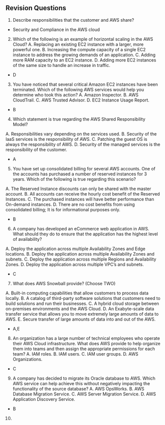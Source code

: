 ## Revision Questions
1. Describe responsibilities that the customer and AWS share?
- Security and Compliance in the AWS cloud

2. Which of the following is an example of horizontal scaling in the AWS Cloud?
A. Replacing an existing EC2 instance with a larger, more powerful one.
B. Increasing the compute capacity of a single EC2 instance to address the growing demands of an application.
C. Adding more RAM capacity to an EC2 instance.
D. Adding more EC2 instances of the same size to handle an increase in traffic.

- D

3. You have noticed that several critical Amazon EC2 instances have been terminated. Which of the following AWS services would help you determine who took this action?
A. Amazon Inspector.
B. AWS CloudTrail.
C. AWS Trusted Advisor.
D. EC2 Instance Usage Report.

- B

4. Which statement is true regarding the AWS Shared Responsibility Model?

A. Responsibilities vary depending on the services used.
B. Security of the IaaS services is the responsibility of AWS.
C. Patching the guest OS is always the responsibility of AWS.
D. Security of the managed services is the responsibility of the customer.

- A

5. You have set up consolidated billing for several AWS accounts. One of the accounts has purchased a number of reserved instances for 3 years. Which of the following is true regarding this scenario?

A. The Reserved Instance discounts can only be shared with the master account.
B. All accounts can receive the hourly cost benefit of the Reserved Instances.
C. The purchased instances will have better performance than On-demand instances.
D. There are no cost benefits from using consolidated billing; It is for informational purposes only.

- B 

6. A company has developed an eCommerce web application in AWS. What should they do to ensure that the application has the highest level of availability?

A. Deploy the application across multiple Availability Zones and Edge locations.
B. Deploy the application across multiple Availability Zones and subnets.
C. Deploy the application across multiple Regions and Availability Zones.
D. Deploy the application across multiple VPC’s and subnets.

- C 

7. What does AWS Snowball provide? (Choose TWO)

A. Built-in computing capabilities that allow customers to process data locally.
B. A catalog of third-party software solutions that customers need to build solutions and run their businesses.
C. A hybrid cloud storage between on-premises environments and the AWS Cloud.
D. An Exabyte-scale data transfer service that allows you to move extremely large amounts of data to AWS.
E. Secure transfer of large amounts of data into and out of the AWS.

- A,E 

8. An organization has a large number of technical employees who operate their AWS Cloud infrastructure. What does AWS provide to help organize them into teams and then assign the appropriate permissions for each team?
A. IAM roles.
B. IAM users.
C. IAM user groups.
D. AWS Organizations.

- C

9. A company has decided to migrate its Oracle database to AWS. Which AWS service can help achieve this without negatively impacting the functionality of the source database?
A. AWS OpsWorks.
B. AWS Database Migration Service.
C. AWS Server Migration Service.
D. AWS Application Discovery Service.

- B

10. 